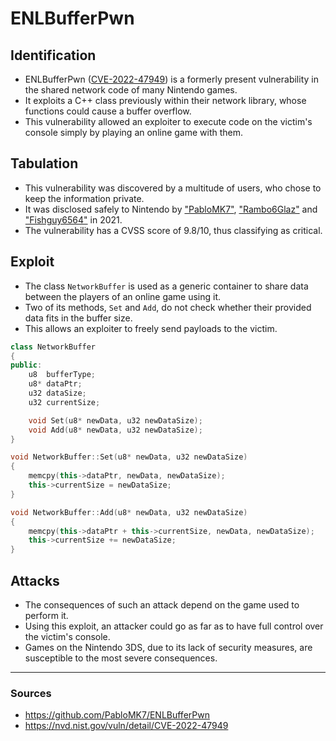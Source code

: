 
# ENLBufferPwn

## Identification

- ENLBufferPwn ([CVE-2022-47949](https://nvd.nist.gov/vuln/detail/CVE-2022-47949)) is a formerly present vulnerability in the shared network code of many Nintendo games.
- It exploits a C++ class previously within their network library, whose functions could cause a buffer overflow.
- This vulnerability allowed an exploiter to execute code on the victim's console simply by playing an online game with them.


## Tabulation

- This vulnerability was discovered by a multitude of users, who chose to keep the information private.
- It was disclosed safely to Nintendo by ["PabloMK7"](https://github.com/PabloMK7), ["Rambo6Glaz"](https://github.com/EpicUsername12) and ["Fishguy6564"](https://github.com/fishguy6564) in 2021.
- The vulnerability has a CVSS score of 9.8/10, thus classifying as critical.


## Exploit 

- The class `NetworkBuffer` is used as a generic container to share data between the players of an online game using it.
- Two of its methods, `Set` and `Add`, do not check whether their provided data fits in the buffer size.
- This allows an exploiter to freely send payloads to the victim.

```cpp
class NetworkBuffer
{
public:
    u8	bufferType;
    u8* dataPtr;
    u32 dataSize;
    u32 currentSize;

    void Set(u8* newData, u32 newDataSize);
    void Add(u8* newData, u32 newDataSize);
}

void NetworkBuffer::Set(u8* newData, u32 newDataSize)
{
    memcpy(this->dataPtr, newData, newDataSize);
    this->currentSize = newDataSize;
}

void NetworkBuffer::Add(u8* newData, u32 newDataSize)
{
    memcpy(this->dataPtr + this->currentSize, newData, newDataSize);
    this->currentSize += newDataSize;
}
```

## Attacks

- The consequences of such an attack depend on the game used to perform it.
- Using this exploit, an attacker could go as far as to have full control over the victim's console.
- Games on the Nintendo 3DS, due to its lack of security measures, are susceptible to the most severe consequences.


---
### Sources
- https://github.com/PabloMK7/ENLBufferPwn
- https://nvd.nist.gov/vuln/detail/CVE-2022-47949
